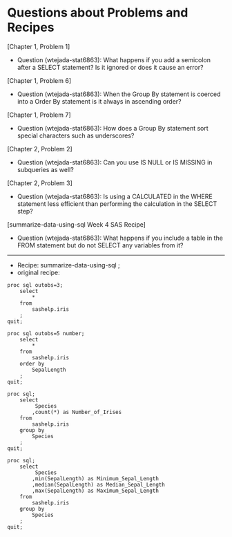
# Questions about Problems and Recipes



[Chapter 1, Problem 1]
* Question (wtejada-stat6863): What happens if you add a semicolon after a SELECT statement? Is it ignored or does it cause an error? 

[Chapter 1, Problem 6]
* Question (wtejada-stat6863): When the Group By statement is coerced into a Order By statement is it always in ascending order?
 
[Chapter 1, Problem 7]
* Question (wtejada-stat6863): How does a Group By statement sort special characters such as underscores? 

[Chapter 2, Problem 2]
* Question (wtejada-stat6863): Can you use IS NULL or IS MISSING in subqueries as well?

[Chapter 2, Problem 3]
* Question (wtejada-stat6863): Is using a CALCULATED in the WHERE statement less efficient than performing the calculation in the SELECT step?

[summarize-data-using-sql Week 4 SAS Recipe]
* Question (wtejada-stat6863): What happens if you include a table in the FROM statement but do not SELECT any variables from it?



***



* Recipe: summarize-data-using-sql ;
* original recipe:
```
proc sql outobs=3;
    select
        *
    from
        sashelp.iris
    ;
quit;

proc sql outobs=5 number;
    select
        *
    from
        sashelp.iris
    order by
        SepalLength
    ;
quit;

proc sql;
    select
         Species
        ,count(*) as Number_of_Irises
    from
        sashelp.iris
    group by
        Species
    ;
quit;

proc sql;
    select
         Species
        ,min(SepalLength) as Minimum_Sepal_Length
        ,median(SepalLength) as Median_Sepal_Length
        ,max(SepalLength) as Maximum_Sepal_Length
    from
        sashelp.iris
    group by
        Species
    ;
quit;



```
